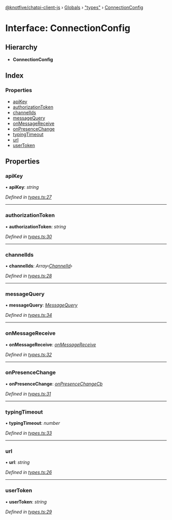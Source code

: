[@knotfive/chatpi-client-js](../README.md) › [Globals](../globals.md) › ["types"](../modules/_types_.md) › [ConnectionConfig](_types_.connectionconfig.md)

# Interface: ConnectionConfig

## Hierarchy

* **ConnectionConfig**

## Index

### Properties

* [apiKey](_types_.connectionconfig.md#apikey)
* [authorizationToken](_types_.connectionconfig.md#authorizationtoken)
* [channelIds](_types_.connectionconfig.md#channelids)
* [messageQuery](_types_.connectionconfig.md#messagequery)
* [onMessageReceive](_types_.connectionconfig.md#onmessagereceive)
* [onPresenceChange](_types_.connectionconfig.md#onpresencechange)
* [typingTimeout](_types_.connectionconfig.md#typingtimeout)
* [url](_types_.connectionconfig.md#url)
* [userToken](_types_.connectionconfig.md#usertoken)

## Properties

###  apiKey

• **apiKey**: *string*

*Defined in [types.ts:27](https://github.com/ArcQ/chatpi/blob/8af0fd6/clients/js/chatpi-client/src/types.ts#L27)*

___

###  authorizationToken

• **authorizationToken**: *string*

*Defined in [types.ts:30](https://github.com/ArcQ/chatpi/blob/8af0fd6/clients/js/chatpi-client/src/types.ts#L30)*

___

###  channelIds

• **channelIds**: *Array‹[ChannelId](../modules/_types_.md#channelid)›*

*Defined in [types.ts:28](https://github.com/ArcQ/chatpi/blob/8af0fd6/clients/js/chatpi-client/src/types.ts#L28)*

___

###  messageQuery

• **messageQuery**: *[MessageQuery](_types_.messagequery.md)*

*Defined in [types.ts:34](https://github.com/ArcQ/chatpi/blob/8af0fd6/clients/js/chatpi-client/src/types.ts#L34)*

___

###  onMessageReceive

• **onMessageReceive**: *[onMessageReceive](_types_.onmessagereceive.md)*

*Defined in [types.ts:32](https://github.com/ArcQ/chatpi/blob/8af0fd6/clients/js/chatpi-client/src/types.ts#L32)*

___

###  onPresenceChange

• **onPresenceChange**: *[onPresenceChangeCb](_types_.onpresencechangecb.md)*

*Defined in [types.ts:31](https://github.com/ArcQ/chatpi/blob/8af0fd6/clients/js/chatpi-client/src/types.ts#L31)*

___

###  typingTimeout

• **typingTimeout**: *number*

*Defined in [types.ts:33](https://github.com/ArcQ/chatpi/blob/8af0fd6/clients/js/chatpi-client/src/types.ts#L33)*

___

###  url

• **url**: *string*

*Defined in [types.ts:26](https://github.com/ArcQ/chatpi/blob/8af0fd6/clients/js/chatpi-client/src/types.ts#L26)*

___

###  userToken

• **userToken**: *string*

*Defined in [types.ts:29](https://github.com/ArcQ/chatpi/blob/8af0fd6/clients/js/chatpi-client/src/types.ts#L29)*
